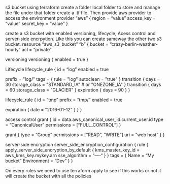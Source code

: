 s3 bucket using terraform
create a folder local folder to store and manage the file under that folder create a .tf file. Then provide aws provider to access the environment
provider “aws” {
region = “value”
access_key = “value”
secret_key = “value”
}

create a s3 bucket with enabled versioning, lifecycle, Acess control and server-side encrpytion. Like this you can create sameway the other two s3 bucket.
resource “aws_s3_bucket” “b” {
bucket = “crazy-berlin-weather-hourly”
acl = “private”

versioning
versioning {
enabled = true
}

Lifecycle
lifecycle_rule {
id = “log”
enabled = true

prefix = "log/"
tags = {
  rule      = "log"
  autoclean = "true"
}
transition {
  days          = 30
  storage_class = "STANDARD_IA" # or "ONEZONE_IA"
}
transition {
  days          = 60
  storage_class = "GLACIER"
}
expiration {
  days = 90
}
}

lifecycle_rule {
id = “tmp”
prefix = “tmp/“
enabled = true

expiration {
  date = "2016-01-12"
}
}
}

access control
grant {
id = data.aws_canonical_user_id.current_user.id
type = “CanonicalUser”
permissions = [“FULL_CONTROL”]
}

grant {
type = “Group”
permissions = [“READ”, “WRITE”]
uri = “web host”
}
}

server-side encryption
server_side_encryption_configuration {
rule {
apply_server_side_encryption_by_default {
kms_master_key_id = aws_kms_key.mykey.arn
sse_algorithm = “—-“
}
}
tags = {
Name = “My bucket”
Environment = “Dev”
}
}

On every rules we need to use terraform apply to see if this works or not
it will create the bucket with all the policies